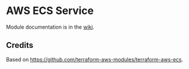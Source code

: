 # AWS ECS Service

Module documentation is in the [wiki](https://github.com/HealthcareBlocks/hcblocks-terraform-modules-aws/wiki/ecs_fargate_service).

## Credits

Based on https://github.com/terraform-aws-modules/terraform-aws-ecs.